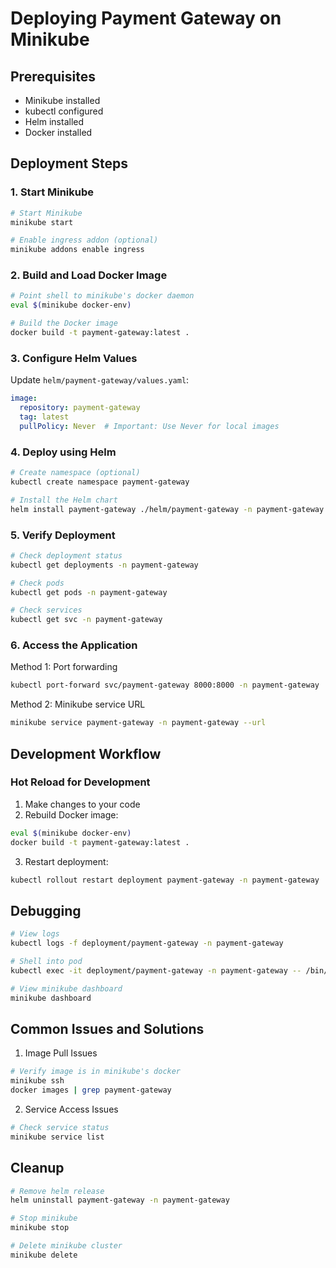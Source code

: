 # Deploying Payment Gateway on Minikube

## Prerequisites
- Minikube installed
- kubectl configured
- Helm installed
- Docker installed

## Deployment Steps

### 1. Start Minikube
```bash
# Start Minikube
minikube start

# Enable ingress addon (optional)
minikube addons enable ingress
```

### 2. Build and Load Docker Image
```bash
# Point shell to minikube's docker daemon
eval $(minikube docker-env)

# Build the Docker image
docker build -t payment-gateway:latest .
```

### 3. Configure Helm Values
Update `helm/payment-gateway/values.yaml`:
```yaml
image:
  repository: payment-gateway
  tag: latest
  pullPolicy: Never  # Important: Use Never for local images
```

### 4. Deploy using Helm
```bash
# Create namespace (optional)
kubectl create namespace payment-gateway

# Install the Helm chart
helm install payment-gateway ./helm/payment-gateway -n payment-gateway
```

### 5. Verify Deployment
```bash
# Check deployment status
kubectl get deployments -n payment-gateway

# Check pods
kubectl get pods -n payment-gateway

# Check services
kubectl get svc -n payment-gateway
```

### 6. Access the Application

Method 1: Port forwarding
```bash
kubectl port-forward svc/payment-gateway 8000:8000 -n payment-gateway
```

Method 2: Minikube service URL
```bash
minikube service payment-gateway -n payment-gateway --url
```

## Development Workflow

### Hot Reload for Development
1. Make changes to your code
2. Rebuild Docker image:
```bash
eval $(minikube docker-env)
docker build -t payment-gateway:latest .
```
3. Restart deployment:
```bash
kubectl rollout restart deployment payment-gateway -n payment-gateway
```

## Debugging

```bash
# View logs
kubectl logs -f deployment/payment-gateway -n payment-gateway

# Shell into pod
kubectl exec -it deployment/payment-gateway -n payment-gateway -- /bin/sh

# View minikube dashboard
minikube dashboard
```

## Common Issues and Solutions

1. Image Pull Issues
```bash
# Verify image is in minikube's docker
minikube ssh
docker images | grep payment-gateway
```

2. Service Access Issues
```bash
# Check service status
minikube service list
```

## Cleanup

```bash
# Remove helm release
helm uninstall payment-gateway -n payment-gateway

# Stop minikube
minikube stop

# Delete minikube cluster
minikube delete
```
